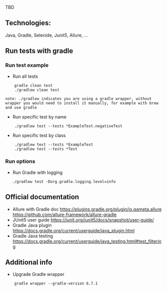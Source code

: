 TBD

## Technologies:
Java, Gradle, Selenide, Junit5, Allure, ...

## Run tests with gradle
### Run test example
* Run all tests
```
    gradle clean test
    ./gradlew clean test
```
``
note: ./gradlew indicates you are using a gradle wrapper, without wrapper you would need to install it manually,
 for example with brew and use gradle
``

* Run specific test by name
```
    ./gradlew test --tests *ExampleTest.negativeTest
```
* Run specific test by class
```
    ./gradlew test --tests *ExampleTest
    ./gradlew test --tests *Test
```         

### Run options
* Run Gradle with logging
```
   ./gradlew test -Dorg.gradle.logging.level=info
```
## Official documentation
* Allure with Gradle doc
https://plugins.gradle.org/plugin/io.qameta.allure
https://github.com/allure-framework/allure-gradle
* JUnit5 user guide
https://junit.org/junit5/docs/snapshot/user-guide/    
* Gradle Java plugin
https://docs.gradle.org/current/userguide/java_plugin.html       
* Gradle Java testing
https://docs.gradle.org/current/userguide/java_testing.html#test_filtering
## Additional info

* Upgrade Gradle wrapper
```
    gradle wrapper --gradle-version 6.7.1
```